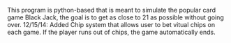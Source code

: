This program is python-based that is meant to simulate the popular card game Black Jack, the goal is to get as close to 21 as possible without going over.
12/15/14: Added Chip system that allows user to bet vitual chips on each game. If the player runs out of chips, the game automatically ends.
